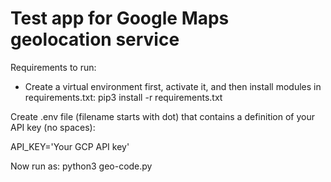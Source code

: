 # Test app for Google Maps geolocation service

Requirements to run:
* Create a virtual environment first, activate it, and then install modules in requirements.txt: pip3 install -r requirements.txt

Create .env file (filename starts with dot) that contains a definition of your API key (no spaces):

API_KEY='Your GCP API key'

Now run as: python3 geo-code.py

